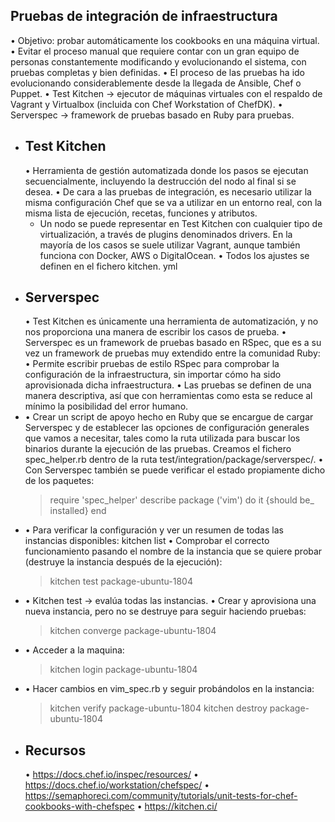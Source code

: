 ## Pruebas de integración de infraestructura
• Objetivo: probar automáticamente los cookbooks en una máquina virtual.
• Evitar el proceso manual que requiere contar con un gran equipo de personas constantemente
modificando y evolucionando el sistema, con pruebas completas y bien definidas.
• El proceso de las pruebas ha ido evolucionando considerablemente desde la llegada de
Ansible, Chef o Puppet.
• Test Kitchen → ejecutor de máquinas virtuales con el respaldo de Vagrant y Virtualbox
(incluida con Chef Workstation of ChefDK).
• Serverspec → framework de pruebas basado en Ruby para pruebas.
- ## Test Kitchen
  • Herramienta de gestión automatizada donde los pasos se ejecutan secuencialmente,
  incluyendo la destrucción del nodo al final si se desea.
  • De cara a las pruebas de integración, es necesario utilizar la misma configuración Chef que
  se va a utilizar en un entorno real, con la misma lista de ejecución, recetas, funciones y
  atributos.
  * Un nodo se puede representar en Test Kitchen con cualquier tipo de virtualización, a través
  de plugins denominados drivers. En la mayoría de los casos se suele utilizar Vagrant,
  aunque también funciona con Docker, AWS o DigitalOcean.
  • Todos los ajustes se definen en el fichero kitchen. yml
- ## Serverspec
  • Test Kitchen es únicamente una herramienta de automatización, y no nos proporciona una
  manera de escribir los casos de prueba.
  • Serverspec es un framework de pruebas basado en RSpec, que es a su vez un framework
  de pruebas muy extendido entre la comunidad Ruby:
  • Permite escribir pruebas de estilo RSpec para comprobar la configuración de la
  infraestructura, sin importar cómo ha sido aprovisionada dicha infraestructura.
  • Las pruebas se definen de una manera descriptiva, así que con herramientas como esta
  se reduce al mínimo la posibilidad del error humano.
- • Crear un script de apoyo hecho en Ruby que se encargue de cargar Serverspec y de
  establecer las opciones de configuración generales que vamos a necesitar, tales como la
  ruta utilizada para buscar los binarios durante la ejecución de las pruebas. Creamos el
  fichero spec_helper.rb dentro de la ruta test/integration/package/serverspec/.
  • Con Serverspec también se puede verificar el estado propiamente dicho de los paquetes:
  > require 'spec_helper'
  describe package ('vim') do
  it {should be_ installed}
  end
- • Para verificar la configuración y ver un resumen de todas las instancias disponibles:
  kitchen list
  • Comprobar el correcto funcionamiento pasando el nombre de la instancia que se quiere
  probar (destruye la instancia después de la ejecución):
  > kitchen test package-ubuntu-1804
- • Kitchen test → evalúa todas las instancias.
  • Crear y aprovisiona una nueva instancia, pero no se destruye para
  seguir haciendo pruebas:
  > kitchen converge package-ubuntu-1804
- • Acceder a la maquina:
  >kitchen login package-ubuntu-1804
- • Hacer cambios en vim_spec.rb y seguir probándolos en la instancia:
  >kitchen verify package-ubuntu-1804
  kitchen destroy package-ubuntu-1804
- ## Recursos
  • https://docs.chef.io/inspec/resources/
  • https://docs.chef.io/workstation/chefspec/
  • https://semaphoreci.com/community/tutorials/unit-tests-for-chef-cookbooks-with-chefspec
  • https://kitchen.ci/